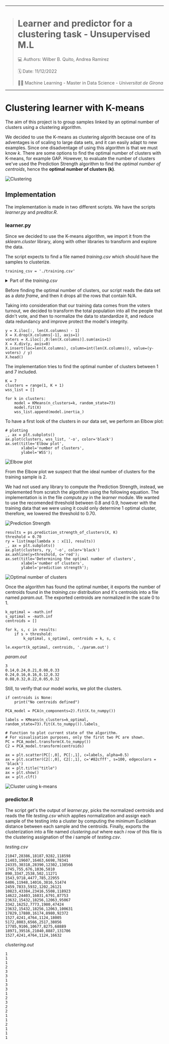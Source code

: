 ---
> # Learner and predictor for a clustering task - Unsupervised M.L
>
> 💻 Authors: Wilber B. Quito, Andrea Ramirez
>
> 🗓️ Date: 11/12/2022
>
> ✍🏼 Machine Learning - Master in Data Science - *Universitat de Girona*
___

# Clustering learner with K-means

The aim of this project is to group samples linked by an optimal number of clusters using a clustering algorithm.

We decided to use the K-means as clustering algorith because one of its adventages is of scaling to large data sets, and it can easily adapt to new examples. Since one disadventage of using this algorithm is that we must know *k*. There are some options to find the optimal number of clusters with K-means, for example GAP. However, to evaluate the number of clusters we've used the Prediction Strength algorithm to find the *optimal number of centroids*, hence the **optimal number of clusters (k)**. 

![Clustering](./img/portada.png)

## Implementation

The implementation is made in two different scripts. We have the scripts *learner.py* and *preditor.R*.

### learner.py

Since we decided to use the K-means algorithm, we import it from the *sklearn.cluster* library, along with other libraries to transform and explore the data.

The script expects to find a file named *training.csv* which should have the samples to clusterize. 

```
training_csv = './training.csv'
```

<details>
	<summary>Part of the <i>training.csv</i></summary>

```
20133,33265,26126,11062,135762
10823,43384,23416,5508,144598
16662,20697,15018,5846,94977
11403,19607,16463,6698,78397
1527,4241,4764,1124,18294
17829,17880,16174,8980,92602
2459,7833,5932,1202,27599
1745,755,676,1036,5696
31335,23294,22324,11377,119782
6406,11948,14016,3816,54139
14622,24403,16031,6791,87705
21047,28386,18187,9282,110165
17829,17880,16174,8980,83626
1981,7543,4008,1159,21065
1805,4011,3073,1117,14081
2824,8172,6667,1512,29064
1981,7543,4008,1159,21747
10823,43384,23416,5508,119165
6155,8207,13180,3669,48472
2441,11005,7111,1584,35514
```

</details>

Before finding the optimal number of clusters, our script reads the data set as a *data frame*, and then it drops all the rows that contain N/A. 

Taking into consideration that our training data comes from the voters turnout, we decided to transform the total population into all the people that didn't vote, and then to normalize the data to standardize it, and reduce data redundancy and improve protect the model's integrity. 

```
y = X.iloc[:, len(X.columns) - 1]
X = X.drop(X.columns[-1], axis=1)
voters = X.iloc[:,0:len(X.columns)].sum(axis=1)
X = X.div(y, axis=0)
X.insert(loc=len(X.columns), column=int(len(X.columns)), value=(y-voters) / y)
X.head()
```

The implementation tries to find the optimal number of clusters between 1 and 7 included. 

```
K = 7
clusters = range(1, K + 1)
wss_list = []

for k in clusters:
    model = KMeans(n_clusters=k, random_state=73)
    model.fit(X)
    wss_list.append(model.inertia_)
```

To have a first look of the clusters in our data set, we perform an Elbow plot:

```
# plotting
_, ax = plt.subplots()
ax.plot(clusters, wss_list, '-o', color='black')
ax.set(title='Elbow plot', 
       xlabel='number of clusters', 
       ylabel='WSS');
 ```
 
![Elbow plot](./img/elbow_plot.png)

From the Elbow plot we suspect that the ideal number of clusters for the training sample is 2.
 
We had not used any library to compute the Prediction Strength, instead, we implemented from scratch the algorithm using the following equation. The implementation is in the file *compute.py* in the *learner* module. We wanted to use the recomended threshold between 0.8 and 0.9, however with the training data that we were using it could only determine 1 optimal cluster, therefore, we lowered the threshold to 0.70.

![Prediction Strength](./img/ps-equation.png)

```
results = ps.prediction_strength_of_clusters(X, K)
threshold = 0.70
ry = list(map(lambda x : x[1], results))
_, ax = plt.subplots()
ax.plot(clusters, ry, '-o', color='black')
ax.axhline(y=threshold, c='red');
ax.set(title='Determining the optimal number of clusters', 
       xlabel='number of clusters', 
       ylabel='prediction strength');
```

![Optimal number of clusters](./img/optimal_number.png)

Once the algorithm has found the optimal number, it exports the number of centroids found in the *training.csv* distribution and it's centroids into a file named *param.out*. The exported centroids are normalized in the scale 0 to 1. 

```
k_optimal = -math.inf
s_optimal = -math.inf
centroids = []

for k, s, c in results:
    if s > threshold:
        k_optimal, s_optimal, centroids = k, s, c

le.export(k_optimal, centroids, './param.out')
```

*param.out*

```
3
0.14,0.24,0.21,0.08,0.33
0.24,0.16,0.16,0.12,0.32
0.08,0.32,0.22,0.05,0.32
```

Still, to verify that our model works, we plot the clusters.

```
if centroids is None:
    print("No centroids defined")

PCA_model = PCA(n_components=2).fit(X.to_numpy())

labels = KMeans(n_clusters=k_optimal, random_state=73).fit(X.to_numpy()).labels_

# Function to plot current state of the algorithm.
# For visualisation purposes, only the first two PC are shown.
PC = PCA_model.transform(X.to_numpy())
C2 = PCA_model.transform(centroids)

ax = plt.scatter(PC[:,0], PC[:,1], c=labels, alpha=0.5)
ax = plt.scatter(C2[:,0], C2[:,1], c='#82cfff', s=100, edgecolors = 'black')
ax = plt.title("title")
ax = plt.show()
ax = plt.clf()
```

![Cluster using k-means](./img/k-means.png)

### predictor.R

The script get's the output of *learner.py*, picks the normalized centroids and reads the file *testing.csv* which applies normalization and assign each sample of the testing into a cluster by computing the minimum Euclidean distance between each sample and the centroids. Finally, exports the clusterization into a file named *clustering.out* where each *i* row of this file is the clustering assignation of the *i* sample of *testing.csv*.

*testing.csv*

```
21047,28386,18187,9282,118598
11403,19607,16463,6698,78341
24335,30318,28390,12302,138566
1745,755,676,1036,5810
890,3347,2538,502,11271
1543,9718,4477,785,22955
6406,11948,14016,3816,51474
2459,7833,5932,1202,26121
10823,43384,23416,5508,118923
14622,24403,16031,6791,87753
23632,15432,18256,12063,95067
3342,16252,7773,1980,47424
23632,15432,18256,12063,100631
17829,17880,16174,8980,92372
1527,4241,4764,1124,18005
5172,8083,6566,2517,38056
17785,9106,10677,8275,68889
18971,39516,21040,8887,131706
1527,4241,4764,1124,16632
```

*clustering.out*

```
1
1
1
2
3
3
1
3
3
1
2
3
2
2
1
1
2
1
1
1
```
